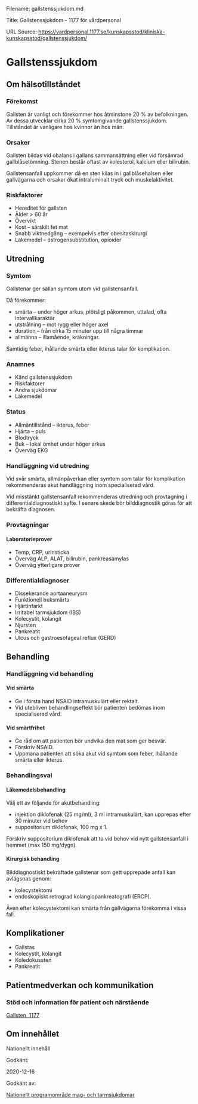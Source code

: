Filename: gallstenssjukdom.md

Title: Gallstenssjukdom - 1177 för vårdpersonal

URL Source: https://vardpersonal.1177.se/kunskapsstod/kliniska-kunskapsstod/gallstenssjukdom/

Gallstenssjukdom
================

Om hälsotillståndet
-------------------

### Förekomst

Gallsten är vanligt och förekommer hos åtminstone 20 % av befolkningen. Av dessa utvecklar cirka 20 % symtomgivande gallstenssjukdom. Tillståndet är vanligare hos kvinnor än hos män.

### Orsaker

Gallsten bildas vid obalans i gallans sammansättning eller vid försämrad gallblåsetömning. Stenen består oftast av kolesterol, kalcium eller bilirubin.

Gallstensanfall uppkommer då en sten kilas in i gallblåsehalsen eller gallvägarna och orsakar ökat intraluminalt tryck och muskelaktivitet.

### Riskfaktorer

*   Hereditet för gallsten
*   Ålder \> 60 år
*   Övervikt
*   Kost – särskilt fet mat
*   Snabb viktnedgång – exempelvis efter obesitaskirurgi
*   Läkemedel – östrogensubstitution, opioider

Utredning
---------

### Symtom

Gallstenar ger sällan symtom utom vid gallstensanfall.

Då förekommer:

*   smärta – under höger arkus, plötsligt påkommen, uttalad, ofta intervallkaraktär
*   utstrålning – mot rygg eller höger axel
*   duration – från cirka 15 minuter upp till några timmar
*   allmänna – illamående, kräkningar.

Samtidig feber, ihållande smärta eller ikterus talar för komplikation.

### Anamnes

*   Känd gallstenssjukdom
*   Riskfaktorer
*   Andra sjukdomar
*   Läkemedel

### Status

*   Allmäntillstånd – ikterus, feber
*   Hjärta – puls
*   Blodtryck
*   Buk – lokal ömhet under höger arkus
*   Överväg EKG

### Handläggning vid utredning

Vid svår smärta, allmänpåverkan eller symtom som talar för komplikation rekommenderas akut handläggning inom specialiserad vård.

Vid misstänkt gallstensanfall rekommenderas utredning och provtagning i differentialdiagnostiskt syfte. I senare skede bör bilddiagnostik göras för att bekräfta diagnosen.

### Provtagningar

#### Laboratorieprover

*   Temp, CRP, urinsticka
*   Överväg ALP, ALAT, bilirubin, pankreasamylas
*   Överväg ytterligare prover

### Differentialdiagnoser

*   Dissekerande aortaaneurysm
*   Funktionell buksmärta
*   Hjärtinfarkt
*   Irritabel tarmsjukdom (IBS)
*   Kolecystit, kolangit
*   Njursten
*   Pankreatit
*   Ulcus och gastroesofageal reflux (GERD)

Behandling
----------

### Handläggning vid behandling

#### Vid smärta

*   Ge i första hand NSAID intramuskulärt eller rektalt.
*   Vid utebliven behandlingseffekt bör patienten bedömas inom specialiserad vård.

#### Vid smärtfrihet

*   Ge råd om att patienten bör undvika den mat som ger besvär.
*   Förskriv NSAID.
*   Uppmana patienten att söka akut vid symtom som feber, ihållande smärta eller ikterus.

### Behandlingsval

#### Läkemedelsbehandling

Välj ett av följande för akutbehandling:

*   injektion diklofenak (25 mg/ml), 3 ml intramuskulärt, kan upprepas efter 30 minuter vid behov
*   suppositorium diklofenak, 100 mg x 1.

Förskriv suppositorium diklofenak att ta vid behov vid nytt gallstensanfall i hemmet (max 150 mg/dygn).

#### Kirurgisk behandling

Bilddiagnostiskt bekräftade gallstenar som gett upprepade anfall kan avlägsnas genom:

*   kolecystektomi
*   endoskopiskt retrograd kolangiopankreatografi (ERCP).

Även efter kolecystektomi kan smärta från gallvägarna förekomma i vissa fall.

Komplikationer
--------------

*   Gallstas
*   Kolecystit, kolangit
*   Koledokussten
*   Pankreatit

Patientmedverkan och kommunikation
----------------------------------

### Stöd och information för patient och närstående

[Gallsten, 1177](https://www.1177.se/sjukdomar--besvar/mage-och-tarm/lever-galla-och-bukspottkortel/gallsten/)

Om innehållet
-------------

Nationellt innehåll

Godkänt:

2020-12-16

Godkänt av:

[Nationellt programområde mag- och tarmsjukdomar](https://kunskapsstyrningvard.se/kunskapsstyrningvard/programomradenochsamverkansgrupper/nationellaprogramomraden/npomagochtarmsjukdomar.56444.html)
